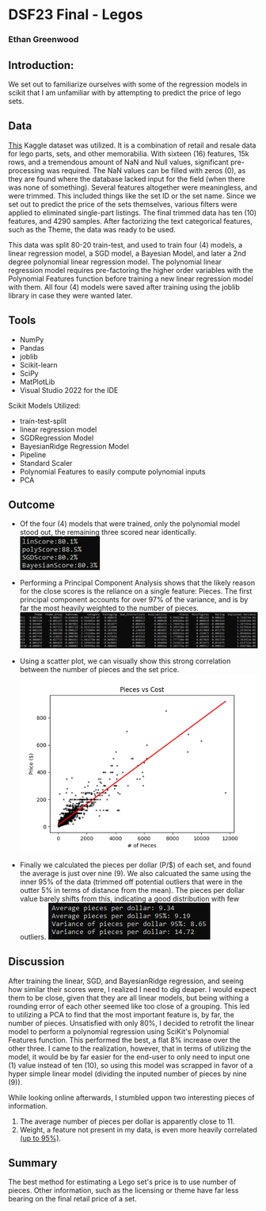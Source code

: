 # DSF23 Final - Legos
### Ethan Greenwood

## Introduction:

We set out to familiarize ourselves with some of the regression models in scikit that I am unfamiliar with by attempting to predict the price of lego sets.

## Data

[This](https://www.kaggle.com/datasets/alexracape/lego-sets-and-prices-over-time/data) Kaggle dataset was utilized. It is a combination of retail and resale data for lego parts, sets, and other memorabilia. With sixteen (16) features, 15k rows, and a tremendous amount of NaN and Null values, significant pre-processing was required. The NaN values can be filled with zeros (0), as they are found where the database lacked input for the field (when there was none of something). Several features altogether were meaningless, and were trimmed. This included things like the set ID or the set name. Since we set out to predict the price of the sets themselves, various filters were applied to eliminated single-part listings. The final trimmed data has ten (10) features, and 4290 samples. After factorizing the text categorical features, such as the Theme, the data was ready to be used. 

This data was split 80-20 train-test, and used to train four (4) models, a linear regression model, a SGD model, a Bayesian Model, and later a 2nd degree polynomial linear regression model. The polynomial linear regression model requires pre-factoring the higher order variables with the Polynomial Features function before training a new linear regression model with them. All four (4) models were saved after training using the joblib library in case they were wanted later.

## Tools

- NumPy
- Pandas
- joblib
- Scikit-learn
- SciPy
- MatPlotLib
- Visual Studio 2022 for the IDE

Scikit Models Utilized:
- train-test-split
- linear regression model
- SGDRegression Model
- BayesianRidge Regression Model
- Pipeline
- Standard Scaler
- Polynomial Features to easily compute polynomial inputs
- PCA

## Outcome

- Of the four (4) models that were trained, only the polynomial model stood out, the remaining three scored near identically.
![score screenshot](./Scores.png)

- Performing a Principal Component Analysis shows that the likely reason for the close scores is the reliance on a single feature: Pieces. The first principal component accounts for over 97% of the variance, and is by far the most heavily weighted to the number of pieces.
![Principal Component Analysis Summary](./PCA.png)

- Using a scatter plot, we can visually show this strong correlation between the number of pieces and the set price.
![Pieces vs Cost Scatterplot with Trend Line](./Figure_1.png)

- Finally we calculated the pieces per dollar (P/$) of each set, and found the average is just over nine (9). We also calcuated the same using the inner 95% of the data (trimmed off potential outliers that were in the outter 5% in terms of distance from the mean). The pieces per dollar value barely shifts from this, indicating a good distribution with few outliers.
![Pieces per Dollar](./Price.png)

## Discussion

After training the linear, SGD, and BayesianRidge regression, and seeing how similar their scores were, I realized I need to dig deaper. I would expect them to be close, given that they are all linear models, but being withing a rounding error of each other seemed like too close of a grouping. This led to utilizing a PCA to find that the most important feature is, by far, the number of pieces. Unsatisfied with only 80%, I decided to retrofit the linear model to perform a polynomial regression using SciKit's Polynomial Features function. This performed the best, a flat 8% increase over the other three. I came to the realization, however, that in terms of utilizing the model, it would be by far easier for the end-user to only need to input one (1) value instead of ten (10), so using this model was scrapped in favor of a hyper simple linear model (dividing the inputed number of pieces by nine (9)).

While looking online afterwards, I stumbled uppon two interesting pieces of information.
1. The average number of pieces per dollar is apparently close to 11.
2. Weight, a feature not present in my data, is even more heavily correlated [(up to 95%)](https://www.eurobricks.com/forum/index.php?/forums/topic/172849-price-per-piece-an-outdated-idea/).

## Summary

The best method for estimating a Lego set's price is to use number of pieces. Other information, such as the licensing or theme have far less bearing on the final retail price of a set.

